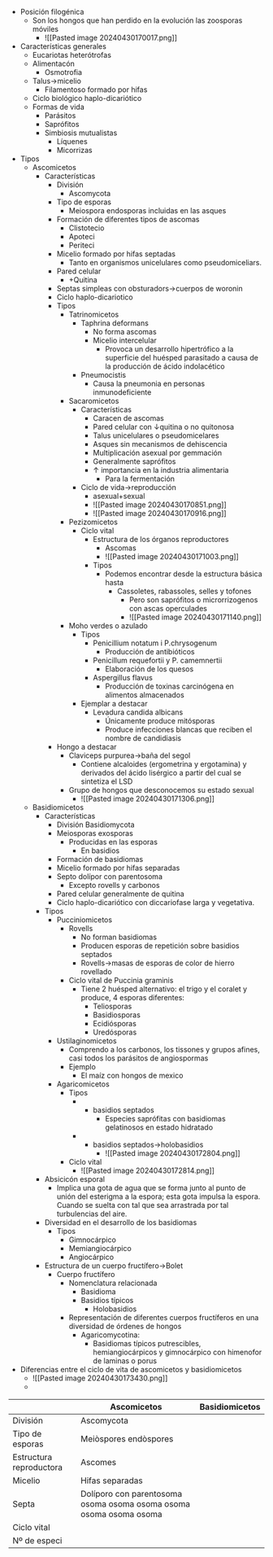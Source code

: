 - Posición filogénica 
	- Son los hongos que han perdido en la evolución las zoosporas móviles
		- ![[Pasted image 20240430170017.png]]
- Características generales
	- Eucariotas heterótrofas 
	- Alimentacón
		- Osmotrofia
	- Talus→micelio
		- Filamentoso formado por hifas
	- Ciclo biológico haplo-dicariótico
	- Formas de vida
		- Parásitos
		- Saprófitos
		- Simbiosis mutualistas
			- Líquenes
			- Micorrizas
- Tipos
	- Ascomicetos
		- Características
			- División
				- Ascomycota
			- Tipo de esporas
				- Meiospora endosporas incluidas en las asques
			- Formación de diferentes tipos de ascomas
				- Clistotecio
				- Apoteci
				- Periteci
			- Micelio formado por hifas septadas
				- Tanto en organismos unicelulares como pseudomiceliars.
			- Pared celular
				- +Quitina
			- Septas simpleas con obsturadors→cuerpos de woronin
			- Ciclo haplo-dicariotico
			- Tipos
				- Tatrinomicetos
					- Taphrina deformans
						- No forma ascomas 
						- Micelio intercelular
							- Provoca un desarrollo hipertrófico a la superficie del huésped parasitado a causa de la producción de ácido indolacético
					- Pneumocistis
						- Causa la pneumonia en personas inmunodeficiente
				- Sacaromicetos
					- Características
						- Caracen de ascomas
						- Pared celular con ↓quitina o no quitonosa
						- Talus unicelulares o pseudomicelares
						- Asques sin mecanismos de dehiscencia
						- Multiplicación asexual por gemmación
						- Generalmente saprófitos
						- ↑ importancia en la industria alimentaria
							- Para la fermentación
					- Ciclo de vida→reproducción 
						- asexual+sexual
						- ![[Pasted image 20240430170851.png]]
						- ![[Pasted image 20240430170916.png]]
				- Pezizomicetos
					- Ciclo vital
						- Estructura de los órganos reproductores
							- Ascomas
							- ![[Pasted image 20240430171003.png]]
						- Tipos
							- Podemos encontrar desde la estructura básica hasta 
								- Cassoletes, rabassoles, selles y tofones
									- Pero son saprófitos o microrrizogenos con ascas operculades
									- ![[Pasted image 20240430171140.png]]
				- Moho verdes o azulado
					- Tipos 
						- Penicillium notatum i P.chrysogenum
							- Producción de antibióticos
						- Penicillum requefortii y P. camemnertii
							- Elaboración de los quesos
						- Aspergillus flavus
							- Producción de toxinas carcinógena en alimentos almacenados
					- Ejemplar a destacar
						- Levadura candida albicans
							- Únicamente produce mitósporas
							- Produce infecciones blancas que reciben el nombre de candidiasis
			- Hongo a destacar
				- Claviceps purpurea→baña del segol
					- Contiene alcaloides (ergometrina y ergotamina) y derivados del ácido lisérgico a partir del cual se sintetiza el LSD
				- Grupo de hongos que desconocemos su estado sexual
					- ![[Pasted image 20240430171306.png]]
	- Basidiomicetos
		- Características
			- División Basidiomycota
			- Meiosporas exosporas
				- Producidas en las esporas
					- En basidios
			- Formación de basidiomas
			- Micelio formado por hifas separadas
			- Septo dolípor con parentosoma
				- Excepto rovells y carbonos
			- Pared celular generalmente de quitina
			- Ciclo haplo-dicariótico con diccariofase larga y vegetativa.
		- Tipos
			- Pucciniomicetos
				- Rovells
					- No forman basidiomas
					- Producen esporas de repetición sobre basidios septados
					- Rovells→masas de esporas de color de hierro rovellado
				- Ciclo vital de Puccinia graminis
					- Tiene 2 huésped alternativo: el trigo y el coralet y produce, 4 esporas diferentes:
						- Teliosporas
						- Basidiosporas
						- Ecidiósporas
						- Uredósporas
			- Ustilaginomicetos
				- Comprendo a los carbonos, los tissones y grupos afines, casi todos los parásitos de angiospormas
				- Ejemplo
					- El maíz con hongos de mexico
			- Agaricomicetos
				- Tipos
					- + basidios septados
						- Especies saprófitas con basidiomas gelatinosos en estado hidratado
					- - basidios septados→holobasidios
						- ![[Pasted image 20240430172804.png]]
				- Ciclo vital
					- ![[Pasted image 20240430172814.png]]
		- Absicicón esporal
			- Implica una gota de agua que se forma junto al punto de unión del esterigma a la espora; esta gota impulsa la espora. Cuando se suelta con tal que sea arrastrada por tal turbulencias del aire.
		- Diversidad en el desarrollo de los basidiomas
			- Tipos
				- Gimnocárpico
				- Memiangiocárpico
				- Angiocárpico
		- Estructura de un cuerpo fructífero→Bolet
			- Cuerpo fructífero
				- Nomenclatura relacionada
					- Basidioma
					- Basidios típicos
						- Holobasidios
				- Representación de diferentes cuerpos fructíferos en una diversidad de órdenes de hongos
					- Agaricomycotina:
						- Basidiomas típicos putrescibles, hemiangiocárpicos y gimnocárpico con himenofor de laminas o porus
- Diferencias entre el ciclo de vita de ascomicetos y basidiomicetos
	- ![[Pasted image 20240430173430.png]]
	- 

|                         | Ascomicetos                             | Basidiomicetos                   |
| ----------------------- | --------------------------------------- | ------------------------- |
| División                | Ascomycota                              |                                  |
| Tipo de esporas         | Meiòspores endòspores                   |                                  |
| Estructura reproductora | Ascomes                                                                    |
| Micelio                 | Hifas separadas                                                            |
| Septa                   | Dolíporo con parentosoma  osoma  osoma  osoma  osoma  osoma  osoma  osoma  |
| Ciclo vital                                                                                          |
| Nº de especi                                                                                         |



